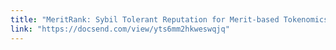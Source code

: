 ```yaml
---
title: "MeritRank: Sybil Tolerant Reputation for Merit-based Tokenomics"
link: "https://docsend.com/view/yts6mm2hkweswqjq"
---
```

